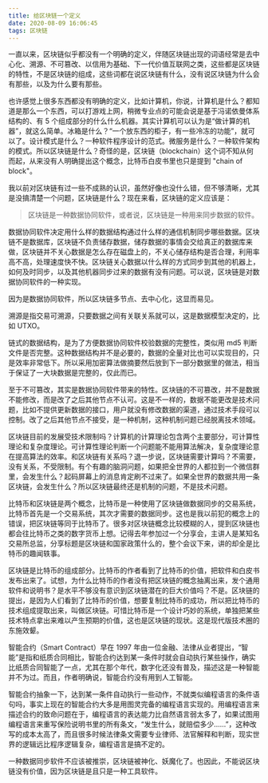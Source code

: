 ```yaml
---
title: 给区块链一个定义
date: 2020-08-09 16:06:45
tags: 区块链
---
```


一直以来，区块链似乎都没有一个明确的定义，伴随区块链出现的词语经常是去中心化、溯源、不可篡改、以信用为基础、下一代价值互联网之类，这些都是区块链的特性，不是区块链的组成，这些词都在说区块链有什么，没有说区块链为什么会有那些，以及为什么要有那些。

也许感觉上很多东西都没有明确的定义，比如计算机，你说，计算机是什么？都知道是那么一个东西，可以打游戏上网，稍微专业点的可能会说是基于冯诺依曼体系结构的、有 5 个组成部分的什么什么机器。其实计算机可以认为是“做计算的机器”，就这么简单。冰箱是什么？“一个放东西的柜子，有一些冷冻的功能”，就可以了。设计模式是什么？一种软件程序设计的范式。微服务是什么？一种软件架构的模式。所以区块链是什么？奇怪的是，区块链（blockchain）这个词不知从何而起，从来没有人明确提出这个概念，比特币白皮书里也只是提到 "chain of block"。

我以前对区块链有过一些不成熟的认识，虽然好像也没什么错，但不够清晰，尤其是没搞清楚一个问题，区块链是什么？现在来看，区块链的定义应该是：

> 区块链是一种数据协同软件，或者说，区块链是一种用来同步数据的软件。

数据协同软件决定用什么样的数据结构通过什么样的通信机制同步哪些数据。区块链不是数据库，区块链不负责储存数据，储存数据的事情会交给真正的数据库来做，区块链并不关心数据是怎么存在磁盘上的，不关心储存结构是否合理，利用率高不高，处理速度快不快。区块链关心数据以什么样的方式同步到其他的机器上，如何及时同步，以及其他机器同步过来的数据有没有问题。可以说，区块链是对数据协同软件的一种实现。

因为是数据协同软件，所以区块链多节点、去中心化，这显而易见。

溯源是指交易可溯源，只要数据之间有关联关系就可以，这是数据模型决定的，比如 UTXO。

链式的数据结构，是为了方便数据协同软件校验数据的完整性，类似用 md5 判断文件是否完整。这种数据结构并不是必要的，数据的全量对比也可以实现目的，只是效率非常低下。所以采用加密算法做摘要然后放到下一部分数据里的做法，相当于保证了一大块数据是完整的，仅此而已。

至于不可篡改，其实是数据协同软件带来的特性。区块链的不可篡改，并不是数据不能修改，而是改了之后其他节点不认可。这是不一样的，数据不能更改是技术问题，比如不提供更新数据的接口，用户就没有修改数据的渠道，通过技术手段可以控制。改了之后其他节点不接受，是一种机制，这种机制问题已经脱离技术领域。

区块链目前的发展受技术限制吗？计算机的计算理论包含两个主要部分，可计算性理论和复杂度理论。可计算性理论判断一个问题能不能用算法解决，复杂度理论意在提高算法的效率。和区块链有关系吗？退一步说，区块链需要计算吗？不需要，没有关系，不受限制。有个有趣的脑洞问题，如果把全世界的人都拉到一个微信群里，会发生什么？起码屏幕上的消息肯定刷不过来了。如果全世界的数据共用一条区块链，会发生什么？所以区块链最终还是机制的问题，不是技术问题。

比特币和区块链是两个概念，比特币是一种使用了区块链做数据同步的交易系统，比特币首先是一个交易系统，其次才需要的数据同步。这也是我以前犯的概念上的错误，把区块链等同于比特币了。很多对区块链概念比较模糊的人，提到区块链也都会往比特币之类的数字货币上想。记得去年参加过一个分享会，主讲人是某知名交易所总监，分享标题是区块链和国家政策什么的，整个会议下来，讲的却全是比特币的趣闻轶事。

区块链是比特币的组成部分。比特币的作者看到了比特币的价值，把软件和白皮书发布出来了。试想，为什么比特币的作者没有把区块链的概念抽离出来，发个通用软件和说明书？是水平不够没有意识到区块链潜在的巨大价值吗？不是。区块链的提出，是因为人们看到了比特币的价值，想要复制比特币的成功，所以把比特币的技术组成提取出来，叫做区块链。可惜比特币是一个设计巧妙的系统，单独把某些技术特点拿出来难以产生预期的价值，这也是区块链的现状。这是现代版技术圈的东施效颦。

智能合约（Smart Contract）早在 1997 年由一位金融、法律从业者提出，“智能”是指和纸质合同相比，智能合约达到某一条件时就会自动执行某些操作，确实比纸质合同智能了一点，尤其在那个年代，数字化还没有普及，描述这是一种智能并不为过。而且，作者明确说，智能合约没有用到人工智能。

智能合约抽象一下，达到某一条件自动执行一些动作，不就类似编程语言的条件语句吗，事实上现在的智能合约大多是用图灵完备的编程语言实现的。用编程语言来描述合约的致命问题在于，编程语言的表达能力比自然语言弱太多了，如果试图用编程语言来重写保险说明书里的所有条文，“发生什么，就赔偿多少……”，这种改写的成本太高了，而且很多时候法律条文需要专业律师、法官解释和判断，现实世界的逻辑远比程序逻辑复杂，编程语言是搞不定的。

一种数据同步软件不应该被推崇，区块链被神化、妖魔化了。也因此，不能说区块链没有价值，因为区块链是且只是一种工具软件。

